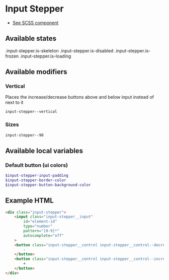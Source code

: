 # Input Stepper

- [See SCSS component](../../scss/controls/input-stepper.scss)

## Available states

.input-stepper.is-skeleton
.input-stepper.is-disabled
.input-stepper.is-frozen
.input-stepper.is-loading

## Available modifiers

### Vertical

Places the increase/decrease buttons above and below input instead of next to it

```css
input-stepper--vertical
```

### Sizes

```css
input-stepper--90
```

## Available local variables

### Default button (ui colors)

```scss
$input-stepper-input-padding
$input-stepper-border-color
$input-stepper-button-background-color
```

## Example HTML

```html
<div class="input-stepper">
    <input class="input-stepper__input"
        id="element-id"
        type="number"
        pattern="[0-9]*"
        autocomplete="off"
    >
    <button class="input-stepper__control input-stepper__control--decrease">
        -
    </button>
    <button class="input-stepper__control input-stepper__control--increase">
        +
    </button>
</div>
```
